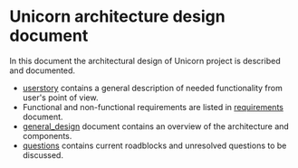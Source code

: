 # Unicorn architecture design document
In this document the architectural design of Unicorn project is described and documented.

- [userstory](architecture/userstory.md) contains a general description of needed functionality from user's point of view.  
- Functional and non-functional requirements are listed in [requirements](architecture/requirements.md) document.   
- [general_design](architecture/general_design.md) document contains an overview of the architecture and components.
- [questions](architecture/questions.md) contains current roadblocks and unresolved questions to be discussed.